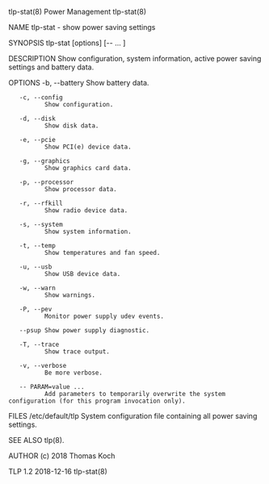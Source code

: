 tlp-stat(8)                                                                                                                                         Power Management                                                                                                                                        tlp-stat(8)

NAME
       tlp-stat - show power saving settings

SYNOPSIS
       tlp-stat [options] [-- <config> ... ]

DESCRIPTION
       Show configuration, system information, active power saving settings and battery data.

OPTIONS
       -b, --battery
              Show battery data.

       -c, --config
              Show configuration.

       -d, --disk
              Show disk data.

       -e, --pcie
              Show PCI(e) device data.

       -g, --graphics
              Show graphics card data.

       -p, --processor
              Show processor data.

       -r, --rfkill
              Show radio device data.

       -s, --system
              Show system information.

       -t, --temp
              Show temperatures and fan speed.

       -u, --usb
              Show USB device data.

       -w, --warn
              Show warnings.

       -P, --pev
              Monitor power supply udev events.

       --psup Show power supply diagnostic.

       -T, --trace
              Show trace output.

       -v, --verbose
              Be more verbose.

       -- PARAM=value ...
              Add parameters to temporarily overwrite the system configuration (for this program invocation only).

FILES
       /etc/default/tlp
              System configuration file containing all power saving settings.

SEE ALSO
       tlp(8).

AUTHOR
       (c) 2018 Thomas Koch <linrunner at gmx.net>

TLP 1.2                                                                                                                                                2018-12-16                                                                                                                                           tlp-stat(8)
